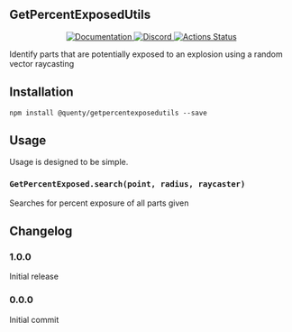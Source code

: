 ## GetPercentExposedUtils
<div align="center">
  <a href="http://quenty.github.io/api/">
    <img src="https://img.shields.io/badge/docs-website-green.svg" alt="Documentation" />
  </a>
  <a href="https://discord.gg/mhtGUS8">
    <img src="https://img.shields.io/badge/discord-nevermore-blue.svg" alt="Discord" />
  </a>
  <a href="https://github.com/Quenty/NevermoreEngine/actions">
    <img src="https://github.com/Quenty/NevermoreEngine/workflows/luacheck/badge.svg" alt="Actions Status" />
  </a>
</div>

Identify parts that are potentially exposed to an explosion using a random vector raycasting

## Installation
```
npm install @quenty/getpercentexposedutils --save
```

## Usage
Usage is designed to be simple.

### `GetPercentExposed.search(point, radius, raycaster)`
Searches for percent exposure of all parts given


## Changelog

### 1.0.0
Initial release

### 0.0.0
Initial commit
